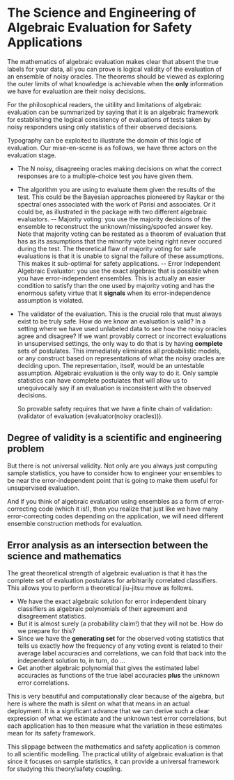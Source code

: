 # The Science and Engineering of Algebraic Evaluation for Safety Applications

The mathematics of algebraic evaluation makes clear that absent the true
labels for your data, all you can prove is logical validity of the evaluation
of an ensemble of noisy oracles. The theorems should be viewed as exploring
the outer limits of what knowledge is achievable when the **only** information
we have for evaluation are their noisy decisions.

For the philosophical readers, the uitility and limitations of algebraic
evaluation can be summarized by saying that it is an algebraic framework
for establishing the logical consistency of evaluations of tests taken
by noisy responders using only statistics of their observed decisions.

Typography can be exploited to illustrate the domain of this logic of
evaluation. Our mise-en-scene is as follows, we have three actors on
the evaluation stage.

- The N noisy, disagreeing oracles making decisions on what the correct
  responses are to a multiple-choice test you have given them.
- The algorithm you are using to evaluate them given the results of the test.
  This could be the Bayesian approaches pioneered by Raykar or the spectral
  ones associated with the work of Parisi and associates. Or it could be,
  as illustrated in the package with two different algebraic evaluators.
  -- Majority voting: you use the majority decisions of the ensemble to
     reconstruct the unknown/missing/spoofed answer key. Note that majority
     voting can be restated as a theorem of evaluation that has as its
     assumptions that the minority vote being right never occured during
     the test. The theoretical flaw of majority voting for safe evaluations
     is that it is unable to signal the failure of these assumptions. This
     makes it sub-optimal for safety applications.
  -- Error Independent Algebraic Evaluator: you use the exact algebraic
     that is possible when you have error-independent ensembles. This is
     actually an easier condition to satisfy than the one used by majority
     voting and has the enormous safety virtue that it **signals** when its
     error-independence assumption is violated.
- The validator of the evaluation. This is the crucial role that must always
  exist to be truly safe. How do we know an evaluation is valid? In a setting
  where we have used unlabeled data to see how the noisy oracles agree and
  disagree? If we want provably correct or incorrect evaluations in
  unsupervised settings, the only way to do that is by having **complete**
  sets of postulates. This immediately eliminates all probabilistic models,
  or any construct based on representations of what the noisy oracles are
  deciding upon. The representation, itself, would be an untestable assumption.
  Algebraic evaluation is the only way to do it. Only sample statistics can
  have complete postulates that will allow us to unequivocally say if an
  evaluation is inconsistent with the observed decisions.

  So provable safety requires that we have a finite chain of validation:
  (validator of evaluation (evaluator(noisy oracles))).

## Degree of validity is a scientific and engineering problem

But there is not universal validity. Not only are you always just computing
sample statistics, you have to consider how to engineer your ensembles to
be near the error-independent point that is going to make them useful for
unsupervised evaluation.

And if you think of algebraic evaluation using ensembles as a form of
error-correcting code (which it is!), then you realize that
just like we have many error-correcting codes depending on the application,
we will need different ensemble construction methods for evaluation.

## Error analysis as an intersection between the science and mathematics

The great theoretical strength of algebraic evaluation is that it has the
complete set of evaluation postulates for arbitrarily correlated classifiers.
This allows you to perform a theoretical jiu-jitsu move as follows.

- We have the exact algebraic solution for error independent binary classifiers
  as algebraic polynomials of their agreement and disagreement statistics.
- But it is almost surely (a probability claim!) that they will not be. How
  do we prepare for this?
- Since we have the **generating set** for the observed voting statistics that
  tells us exactly how the frequency of any voting event is related to their
  average label accuracies and correlations, we can fold that back into the
  independent solution to, in turn, do ...
- Get another algebraic polynomial that gives the estimated label accuracies
  as functions of the true label accuracies **plus** the unknown error
  correlations.

This is very beautiful and computationally clear because of the algebra, but
here is where the math is silent on what that means in an actual deployment.
It is a significant advance that we can derive such a clear expression of what
we estimate and the unknown test error correlations, but each application has
to then measure what the variation in these estimates mean for its safety
framework.

This slippage between the mathematics and safety application is common to all
scientific modelling. The practical utility of algebraic evaluation is that
since it focuses on sample statistics, it can provide a universal framework for
studying this theory/safety coupling.